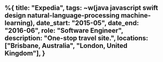 %{
    title: "Expedia",
    tags: ~w(java javascript swift design natural-language-processing machine-learning),
	date_start: "2015-05",
	date_end: "2016-06",
	role: "Software Engineer",
	description: "One-stop travel site.",
	locations:  ["Brisbane, Australia", "London, United Kingdom"],
}
---
